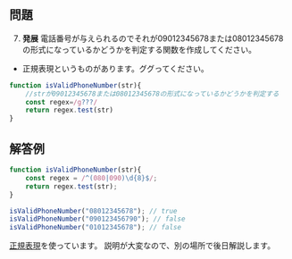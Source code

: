 ## 問題

7. __発展__ 電話番号が与えられるのでそれが09012345678または08012345678の形式になっているかどうかを判定する関数を作成してください。

- 正規表現というものがあります。ググってください。

```js
function isValidPhoneNumber(str){
    //strが09012345678または08012345678の形式になっているかどうかを判定する
    const regex=/g???/
    return regex.test(str)
}
```

## 解答例

```js
function isValidPhoneNumber(str){
    const regex = /^(080|090)\d{8}$/;
    return regex.test(str);
}

isValidPhoneNumber("08012345678"); // true
isValidPhoneNumber("090123456790"); // false
isValidPhoneNumber("01012345678"); // false
```

[正規表現](https://developer.mozilla.org/ja/docs/Web/JavaScript/Guide/Regular_expressions)を使っています。
説明が大変なので、別の場所で後日解説します。
